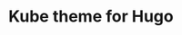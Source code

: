 ---
description: "Kube is a professional  and a responsive Hugo theme for developers and designers that offers a documentation section mixed with a landing page and a blog"
title: "Kube theme for Hugo"
draft: false
---